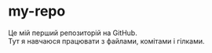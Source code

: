 # my-repo
Це мій перший репозиторій на GitHub.  
Тут я навчаюся працювати з файлами, комітами і гілками. 
